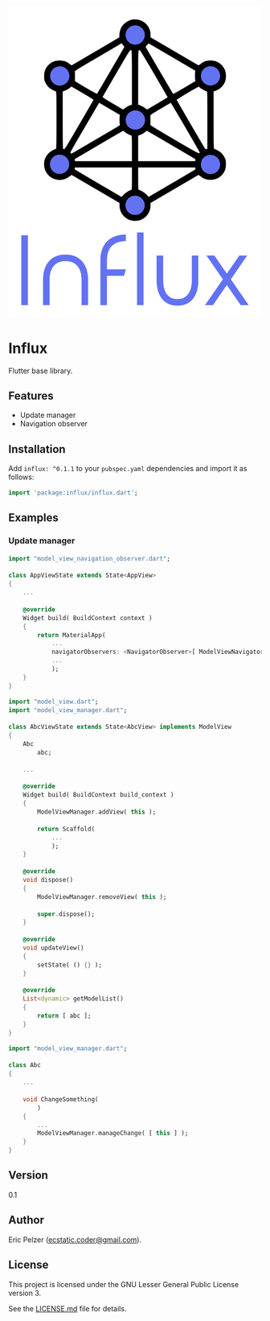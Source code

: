 ![](https://github.com/senselogic/INFLUX/blob/master/LOGO/influx.png)

# Influx

Flutter base library.

## Features

*   Update manager
*   Navigation observer

## Installation

Add `influx: ^0.1.1` to your `pubspec.yaml` dependencies and import it as follows:

```dart
import 'package:influx/influx.dart';
```

## Examples

### Update manager

```dart
import "model_view_navigation_observer.dart";

class AppViewState extends State<AppView>
{
    ...

    @override
    Widget build( BuildContext context )
    {
        return MaterialApp(
            ...
            navigatorObservers: <NavigatorObserver>[ ModelViewNavigatorObserver.instance ],
            ...
            );
    }
}
```

```dart
import "model_view.dart";
import "model_view_manager.dart";

class AbcViewState extends State<AbcView> implements ModelView
{
    Abc
        abc;

    ...

    @override
    Widget build( BuildContext build_context )
    {
        ModelViewManager.addView( this );

        return Scaffold(
            ...
            );
    }

    @override
    void dispose()
    {
        ModelViewManager.removeView( this );

        super.dispose();
    }

    @override
    void updateView()
    {
        setState( () {} );
    }

    @override
    List<dynamic> getModelList()
    {
        return [ abc ];
    }
}
```

```dart
import "model_view_manager.dart";

class Abc
{
    ...

    void ChangeSomething(
        )
    {
        ...
        ModelViewManager.manageChange( [ this ] );
    }
}
```

## Version

0.1

## Author

Eric Pelzer (ecstatic.coder@gmail.com).

## License

This project is licensed under the GNU Lesser General Public License version 3.

See the [LICENSE.md](LICENSE.md) file for details.
